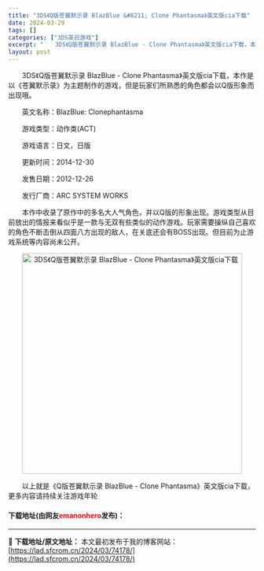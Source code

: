 ```yaml
---
title: "3DS《Q版苍翼默示录 BlazBlue &#8211; Clone Phantasma》英文版cia下载"
date: 2024-03-29
tags: []
categories: ["3DS英日游戏"]
excerpt: "　　3DS《Q版苍翼默示录 BlazBlue - Clone Phantasma》英文版cia下载，本作是以《苍翼默示录》为主题制作的游戏，但是玩家们所熟悉的角色都会以Q版形象而出现哦。 　　英文名称：BlazBlue: Clonephantasma 　　游戏类型：动作类(ACT) 　　游戏语言：日&hellip;"
layout: post
---
```


 <p>　　3DS《Q版苍翼默示录 BlazBlue - Clone Phantasma》英文版cia下载，本作是以《苍翼默示录》为主题制作的游戏，但是玩家们所熟悉的角色都会以Q版形象而出现哦。</p> <p>　　英文名称：BlazBlue: Clonephantasma</p> <p>　　游戏类型：动作类(ACT)</p> <p>　　游戏语言：日文，日版</p> <p>　　更新时间：2014-12-30</p> <p>　　发售日期：2012-12-26</p> <p>　　发行厂商：ARC SYSTEM WORKS</p> <p>　　本作中收录了原作中的多名大人气角色，并以Q版的形象出现。游戏类型从目前放出的情报来看似乎是一款与无双有些类似的动作游戏。玩家需要操纵自己喜欢的角色不断击倒从四面八方出现的敌人，在关底还会有BOSS出现。但目前为止游戏系统等内容尚未公开。</p> <p align="center"><img align="" border="0" src="https://lad.sfcrom.cn/wp-content/uploads/2024/03/20240329_6606334b6fe09.jpg" width="448" alt="3DS《Q版苍翼默示录 BlazBlue - Clone Phantasma》英文版cia下载" /></p> <p>　　以上就是《Q版苍翼默示录 BlazBlue - Clone Phantasma》英文版cia下载，更多内容请持续关注游戏年轮</p> <p><h4>下载地址(由网友<font color="red">emanonhero</font>发布)：</h4></p> 

---
📖 **下载地址/原文地址：** 本文最初发布于我的博客网站：[https://lad.sfcrom.cn/2024/03/74178/](https://lad.sfcrom.cn/2024/03/74178/)
